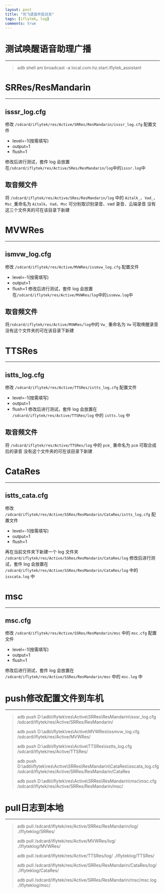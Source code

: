 ```yaml
---
layout: post
title: "讯飞语音开启日志"
tags: [iflytek, log]
comments: true
---
```


 

# 测试唤醒语音助理广播
---
> adb shell am broadcast -a local.com.hz.start.iflytek_assistant

# SRRes/ResMandarin
---
## isssr_log.cfg
修改 `/sdcard/iflytek/res/Active/SRRes/ResMandarin/isssr_log.cfg` 配置文件
* level=-1(按需填写)
* output=1
* flush=1

修改后进行测试，套件 log 会放置在`/sdcard/iflytek/res/Active/SRes/ResMandarin/log`中的`isssr.log`中

## 取音频文件
将 `/sdcard/iflytek/res/Active/SRes/ResMandarin/log` 中的 `Aitalk_`、`Vad_`、`Msc_`重命名为 `Aitalk`、`Vad`、`Msc` 可分别取识别录音、vad 录音、云端录音
没有这三个文件夹的可在该目录下新建

# MVWRes
---
## ismvw_log.cfg
修改 `/sdcard/iflytek/res/Active/MVWRes/issmvw_log.cfg` 配置文件
* level=-1(按需填写)
* output=1
* flush=1
修改后进行测试，套件 log 会放置在`/sdcard/iflytek/res/Active/MVWRes/log`中的`issmvw.log`中

## 取音频文件
将`/sdcard/iflytek/res/Active/MVWRes/log`中的 `Vw_` 重命名为 `Vw` 可取唤醒录音
没有这个文件夹的可在该目录下新建

# TTSRes
---
## istts_log.cfg
修改 `/sdcard/iflytek/res/Active/TTSRes/istts_log.cfg` 配置文件
* level=-1(按需填写)
* output=1
* flush=1
修改后进行测试，套件 log 会放置在 `/sdcard/iflytek/res/Active/TTSRes/log` 中的 `istts.log` 中

## 取音频文件
将 `/sdcard/iflytek/res/Active/TTSRes/log` 中的 `pcm_` 重命名为 `pcm` 可取合成后的录音
没有这个文件夹的可在该目录下新建

# CataRes
---
## istts_cata.cfg
修改 `/sdcard/iflytek/res/Active/SSRes/ResMandarin/CataRes/istts_log.cfg` 配置文件
* level=-1(按需填写)
* output=1
* flush=1

再在当前文件夹下新建一个 log 文件夹 `/sdcard/iflytek/res/Active/SSRes/ResMandarin/CataRes/log`
修改后进行测试，套件 log 会放置在 `/sdcard/iflytek/res/Active/SSRes/ResMandarin/CataRes/log` 中的 `isscata.log` 中

# msc
---
## msc.cfg
修改 `/sdcard/iflytek/res/Active/SSRes/ResMandarin/msc` 中的 `msc.cfg` 配置文件
* level=-1(按需填写)
* output=1
* flush=1

修改后进行测试，套件 log 会放置在 `/sdcard/iflytek/res/Active/SSRes/ResMandarin/msc` 中的 `msc.log` 中

# push修改配置文件到车机
---
> adb push D:\adb\iflytek\res\Active\SRRes\ResMandarin\isssr_log.cfg /sdcard/iflytek/res/Active/SRRes/ResMandarin/
> 
> adb push D:\adb\iflytek\res\Active\MVWRes\issmvw_log.cfg /sdcard/iflytek/res/Active/MVWRes/
> 
> adb push D:\adb\iflytek\res\Active\TTSRes\isstts_log.cfg /sdcard/iflytek/res/Active/TTSRes/
> 
> adb push D:\adb\iflytek\res\Active\SRRes\ResMandarin\CataRes\isscata_log.cfg /sdcard/iflytek/res/Active/SRRes/ResMandarin/CataRes
> 
> adb push D:\adb\iflytek\res\Active\SRRes\ResMandarin\msc\msc.cfg /sdcard/iflytek/res/Active/SRRes/ResMandarin/msc/

# pull日志到本地
---
> adb pull /sdcard/iflytek/res/Active/SRRes/ResMandarin/log/ ./iflyteklog/SRRes/
>
> adb pull /sdcard/iflytek/res/Active/MVWRes/log/ ./iflyteklog/MVWRes/
>
> adb pull /sdcard/iflytek/res/Active/TTSRes/log/ ./iflyteklog/TTSRes/
>
> adb pull /sdcard/iflytek/res/Active/SRRes/ResMandarin/CataRes/log/ ./iflyteklog/CataRes/
>
> adb pull /sdcard/iflytek/res/Active/SRRes/ResMandarin/msc/msc.log ./iflyteklog/msc/